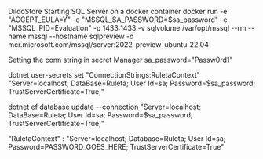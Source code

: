 DildoStore
Starting SQL Server on a docker container
docker run -e "ACCEPT_EULA=Y" -e "MSSQL_SA_PASSWORD=$sa_password" -e "MSSQL_PID=Evaluation" -p 1433:1433 -v sqlvolume:/var/opt/mssql --rm --name mssql --hostname sqlpreview -d mcr.microsoft.com/mssql/server:2022-preview-ubuntu-22.04


Setting the conn string in secret Manager
sa_password="Passw0rd1"

dotnet user-secrets set "ConnectionStrings:RuletaContext" "Server=localhost; DataBase=Ruleta; User Id=sa; Password=$sa_password; TrustServerCertificate=True;"

dotnet ef database update --connection "Server=localhost; DataBase=Ruleta; User Id=sa; Password=$sa_password; TrustServerCertificate=True;"

"RuletaContext" : "Server=localhost; Database=Ruleta; User Id=sa; Password=PASSWORD_GOES_HERE; TrustServerCertificate=True"